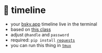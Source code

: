 # 🦋 timeline
- your [bsky.app](https://bsky.app/) timeline live in the terminal
- based on [this class](https://github.com/0xExal/bsky-bridge/blob/main/bsky_bridge/bsky_session.py)
- adjust `@handle` and `password`
- required: `pip install` [`requests`](https://requests.readthedocs.io/)
- you can run this thing in [`tmux`](https://tmux.github.io/)
